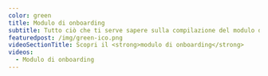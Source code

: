 ```yaml
---
color: green
title: Modulo di onboarding
subtitle: Tutto ciò che ti serve sapere sulla compilazione del modulo di onboarding
featuredpost: /img/green-ico.png
videoSectionTitle: Scopri il <strong>modulo di onboarding</strong>
videos:
  - Modulo di onboarding
---
```

